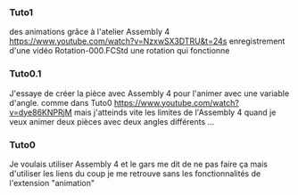 ### Tuto1
des animations grâce à l'atelier Assembly 4
https://www.youtube.com/watch?v=NzxwSX3DTRU&t=24s
enregistrement d'une vidéo
Rotation-000.FCStd une rotation qui fonctionne

### Tuto0.1
J'essaye de créer la pièce avec Assembly 4 pour l'animer avec une variable d'angle.
comme dans Tuto0
https://www.youtube.com/watch?v=dye86KNPRjM
mais j'atteinds vite les limites de l'Assembly 4 quand je veux animer deux pièces avec deux angles différents ...

### Tuto0
Je voulais utiliser Assembly 4 et le gars me dit de ne pas faire ça mais d'utiliser les liens
du coup je me retrouve sans les fonctionnalités de l'extension "animation" 

